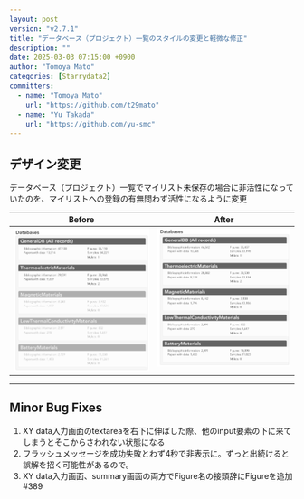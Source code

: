 ```yaml
---
layout: post
version: "v2.7.1"
title: "データベース（プロジェクト）一覧のスタイルの変更と軽微な修正"
description: ""
date: 2025-03-03 07:15:00 +0900
author: "Tomoya Mato"
categories: [Starrydata2]
committers:
  - name: "Tomoya Mato"
    url: "https://github.com/t29mato"
  - name: "Yu Takada"
    url: "https://github.com/yu-smc"
---
```


## デザイン変更

データベース（プロジェクト）一覧でマイリスト未保存の場合に非活性になっていたのを、マイリストへの登録の有無問わず活性になるように変更

<table style="border-collapse: collapse;">
  <thead>
    <tr>
      <th style="vertical-align: top;">Before</th>
      <th style="vertical-align: top;">After</th>
    </tr>
  </thead>
  <tbody>
    <tr>
      <td style="vertical-align: top;">
        <img src="/assets/changelog/starrydata2/v2.7.1/project-list-before.png" width="400">
      </td>
      <td style="vertical-align: top;">
        <img src="/assets/changelog/starrydata2/v2.7.1/project-list-after.png" width="400">
      </td>
    </tr>
  </tbody>
</table>


---

## Minor Bug Fixes

1. XY data入力画面のtextareaを右下に伸ばした際、他のinput要素の下に来てしまうとそこからさわれない状態になる
2. フラッシュメッセージを成功失敗とわず4秒で非表示に。ずっと出続けると誤解を招く可能性があるので。
3. XY data入力画面、summary画面の両方でFigure名の接頭辞にFigureを追加 #389


